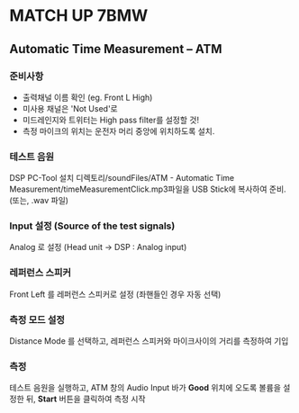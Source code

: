 # MATCH UP 7BMW









## Automatic Time Measurement – ATM

### 준비사항

- 출력채널 이름 확인 (eg. Front L High)
- 미사용 채널은 'Not Used'로
- 미드레인지와 트위터는 High pass filter를 설정할 것!
- 측정 마이크의 위치는 운전자 머리 중앙에 위치하도록 설치.

### 테스트 음원

DSP PC-Tool 설치 디렉토리/soundFiles/ATM - Automatic Time Measurement/timeMeasurementClick.mp3파일을 USB Stick에 복사하여 준비. (또는, .wav 파일)

### Input 설정 (Source of the test signals)

 Analog 로 설정 (Head unit -> DSP : Analog input)

### 레퍼런스 스피커

Front Left 를 레퍼런스 스피커로 설정 (좌핸들인 경우 자동 선택)

### 측정 모드 설정

Distance Mode 를 선택하고, 레퍼런스 스피커와 마이크사이의 거리를 측정하여 기입

### 측정

테스트 음원을 실행하고, ATM 창의 Audio Input 바가 **Good** 위치에 오도록 볼륨을 설정한 뒤, **Start** 버튼을 클릭하여 측정 시작

